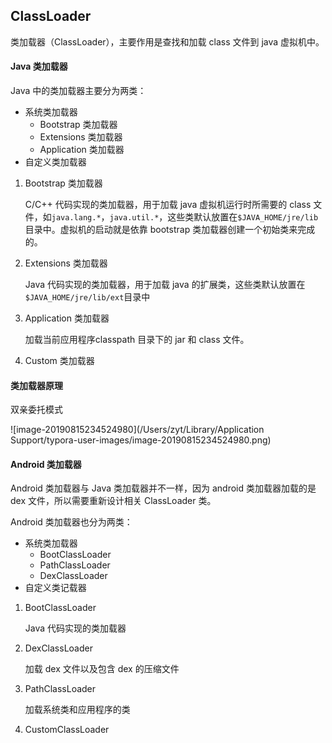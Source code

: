 ## ClassLoader

类加载器（ClassLoader），主要作用是查找和加载 class 文件到 java 虚拟机中。

#### Java 类加载器

Java 中的类加载器主要分为两类：

- 系统类加载器
  - Bootstrap 类加载器
  - Extensions 类加载器
  - Application 类加载器
- 自定义类加载器

1. Bootstrap 类加载器

   C/C++ 代码实现的类加载器，用于加载 java 虚拟机运行时所需要的 class 文件，如`java.lang.*`，`java.util.*`，这些类默认放置在`$JAVA_HOME/jre/lib`目录中。虚拟机的启动就是依靠 bootstrap 类加载器创建一个初始类来完成的。

2. Extensions 类加载器

   Java 代码实现的类加载器，用于加载 java 的扩展类，这些类默认放置在`$JAVA_HOME/jre/lib/ext`目录中

3. Application 类加载器

   加载当前应用程序classpath 目录下的 jar 和 class 文件。

4. Custom 类加载器

#### 类加载器原理

双亲委托模式

![image-20190815234524980](/Users/zyt/Library/Application Support/typora-user-images/image-20190815234524980.png)



#### Android 类加载器

Android 类加载器与 Java 类加载器并不一样，因为 android 类加载器加载的是 dex 文件，所以需要重新设计相关 ClassLoader 类。

Android 类加载器也分为两类：

- 系统类加载器
  - BootClassLoader
  - PathClassLoader
  - DexClassLoader
- 自定义类记载器

1. BootClassLoader

   Java 代码实现的类加载器

2. DexClassLoader

   加载 dex 文件以及包含 dex 的压缩文件

3. PathClassLoader

   加载系统类和应用程序的类

4. CustomClassLoader